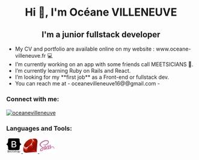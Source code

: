 <h1 align="center">Hi 👋, I'm Océane VILLENEUVE</h1>
<h2 align="center">I'm a junior fullstack developer</h3>

 <ul>
  <li>
   My CV and portfolio are available online on my website : www.oceane-villeneuve.fr 💻
  </li>
  <li>
   I’m currently working on an app with some friends call MEETSICIANS 🎸.
  </li>
  <li>
   I’m currently learning Ruby on Rails and React. 
  </li>
  <li>
   I’m looking for my **first job** as a Front-end or fullstack dev.
  </li>
  <li>
   You can reach me at - oceanevilleneuve16@@gmail.com - 
  </li>
 </ul>


<h3 align="left">Connect with me:</h3>
<p align="left">
<a href="https://www.linkedin.com/in/océane-villeneuve-746449277/" target="blank"><img align="center" src="https://raw.githubusercontent.com/rahuldkjain/github-profile-readme-generator/master/src/images/icons/Social/linked-in-alt.svg" alt="oceanevilleneuve" height="30" width="40" /></a>
</p>

<h3 align="left">Languages and Tools:</h3>
<p align="left"> <a href="https://getbootstrap.com" target="_blank" rel="noreferrer"> <img src="https://raw.githubusercontent.com/devicons/devicon/master/icons/bootstrap/bootstrap-plain-wordmark.svg" alt="bootstrap" width="40" height="40"/> </a> <a href="https://www.ruby-lang.org/en/" target="_blank" rel="noreferrer"> <img src="https://raw.githubusercontent.com/devicons/devicon/master/icons/ruby/ruby-original.svg" alt="ruby" width="40" height="40"/> </a> <a href="https://sass-lang.com" target="_blank" rel="noreferrer"> <img src="https://raw.githubusercontent.com/devicons/devicon/master/icons/sass/sass-original.svg" alt="sass" width="40" height="40"/> </a> </p>


